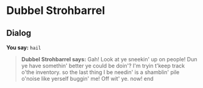 # Dubbel Strohbarrel
## Dialog

**You say:** `hail`



>**Dubbel Strohbarrel says:** Gah! Look at ye sneekin' up on people! Dun ye have somethin' better ye could be doin'?  I'm tryin t'keep track o'the inventory. so the last thing I be needin' is a shamblin' pile o'noise like yerself buggin' me!  Off wit' ye. now!
end
